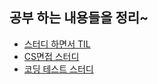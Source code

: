 ## 공부 하는 내용들을 정리~

- [스터디 하면서 TIL](https://github.com/lala9663/TWL/tree/main)
- [CS면접 스터디](https://github.com/lala9663/TechInterviewStudy)
- [코딩 테스트 스터디](https://github.com/lala9663/CodingReview/tree/main)
